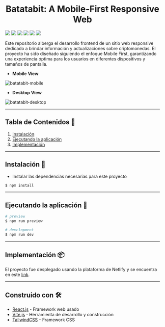 <h1 align="center"><strong> Batatabit: A Mobile-First Responsive Web </strong></h1>

<img src = "https://img.shields.io/badge/React.js-1c2c4c?style=flat&logo=react&logoColor=%2361DAFB"> <img src = "https://img.shields.io/badge/Javascript-%23323330.svg?style=flat&logo=javascript&logoColor=%23F7DF1E"> <img src="https://img.shields.io/badge/TailwindCSS-%2338B2AC.svg?style=flat&logo=tailwind-css&logoColor=white"> <img src = "https://img.shields.io/badge/Vite.js-%23646CFF.svg?style=flat&logo=vite&logoColor=white"> <img src="https://img.shields.io/badge/CSS3-1572B6?style=flat&logo=css3&logoColor=white"> <img src="https://img.shields.io/badge/HTML5-E34F26?style=flat&logo=html5&logoColor=white">

Este repositorio alberga el desarrollo frontend de un sitio web responsive dedicado a brindar información y actualizaciones sobre criptomonedas. El proyecto ha sido diseñado siguiendo el enfoque Mobile First, garantizando una experiencia óptima para los usuarios en diferentes dispositivos y tamaños de pantalla.

- **Mobile** **View**

![batatabit-mobile](https://github.com/chriscodex/responsive-design-mobile-first-layout/assets/106860308/4415a00d-9ce0-4a8b-b098-88abd6bd3460)

- **Desktop** **View**

![batatabit-desktop](https://github.com/chriscodex/responsive-design-mobile-first-layout/assets/106860308/c6ba66ea-3d2f-40d2-a704-89964ef2036b)

---

## **Tabla de Contenidos** 📖  
1. [Instalación](#instalación-)
2. [Ejecutando la aplicación](#ejecutando-la-aplicación-)
3. [Implementación](#implementación-)

---

## **Instalación** 🔧

- Instalar las dependencias necesarias para este proyecto
```bash
$ npm install
```

---

## **Ejecutando la aplicación** 🚀

```bash
# preview
$ npm run preview

# development
$ npm run dev
```

---

## Implementación 📦
El proyecto fue desplegado usando la plataforma de Netlify y se encuentra en este [link](https://earnest-kheer-77a7c2.netlify.app/).

---

## Construido con 🛠️

* [React.js](https://react.dev/) - Framework web usado
* [Vite.js](https://vitejs.dev/) - Herramienta de desarrollo y construcción
* [TailwindCSS](https://tailwindcss.com/) - Framework CSS